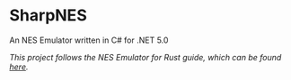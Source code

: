 # SharpNES

An NES Emulator written in C# for .NET 5.0

_This project follows the NES Emulator for Rust guide, which can be found [here](https://bugzmanov.github.io/nes_ebook/)._